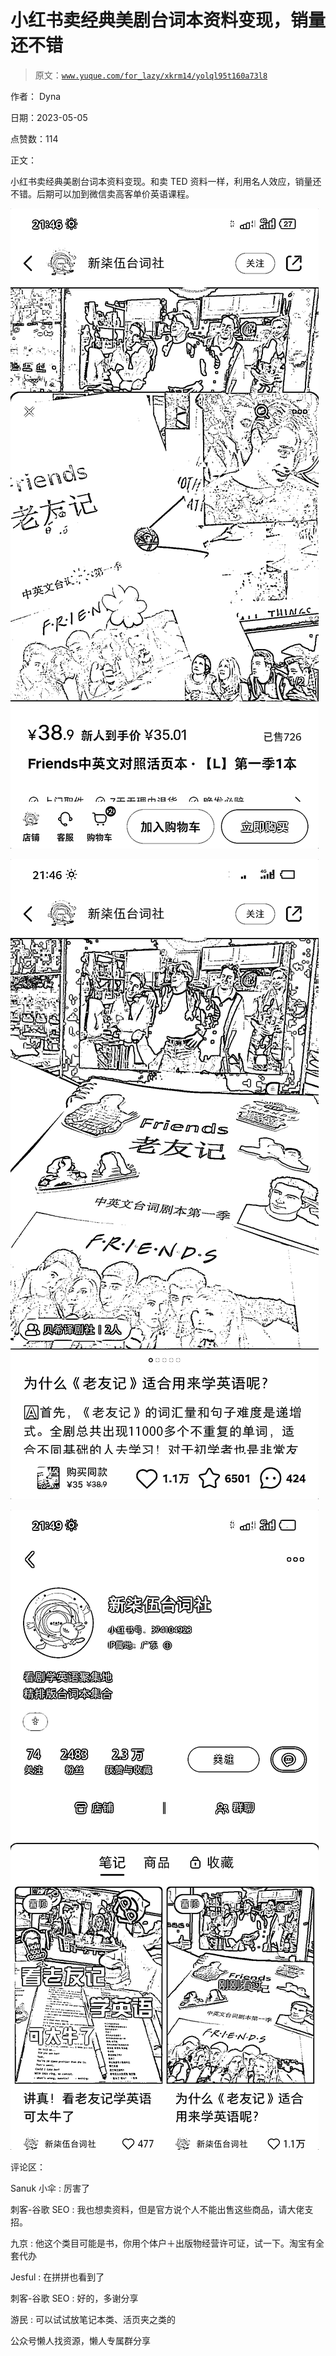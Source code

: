 # 小红书卖经典美剧台词本资料变现，销量还不错

> 原文：[`www.yuque.com/for_lazy/xkrm14/yolql95t160a73l8`](https://www.yuque.com/for_lazy/xkrm14/yolql95t160a73l8)



作者： Dyna



日期：2023-05-05



点赞数：114



正文：



小红书卖经典美剧台词本资料变现。和卖 TED 资料一样，利用名人效应，销量还不错。后期可以加到微信卖高客单价英语课程。



![](img/f70470d544c56d5c782705b97abad723.png)



![](img/e2ac0d71e12862b6ca68440f8f5ba7fc.png)



![](img/76da795143d331dcd6aced7c44a7579c.png)



评论区：



Sanuk 小伞 : 厉害了



刺客-谷歌 SEO : 我也想卖资料，但是官方说个人不能出售这些商品，请大佬支招。



九京 : 他这个类目可能是书，你用个体户＋出版物经营许可证，试一下。淘宝有全套代办



Jesful : 在拼拼也看到了



刺客-谷歌 SEO : 好的，多谢分享



游民 : 可以试试放笔记本类、活页夹之类的



公众号懒人找资源，懒人专属群分享

